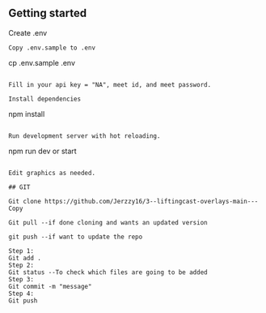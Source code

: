 ## Getting started
Create .env

```
Copy .env.sample to .env

```
cp .env.sample .env
```

Fill in your api key = "NA", meet id, and meet password.

Install dependencies

```
npm install
```

Run development server with hot reloading.

```
npm run dev or start
```

Edit graphics as needed.

## GIT

Git clone https://github.com/Jerzzy16/3--liftingcast-overlays-main---Copy

Git pull --if done cloning and wants an updated version

git push --if want to update the repo

Step 1:
Git add .
Step 2:
Git status --To check which files are going to be added
Step 3:
Git commit -m "message"
Step 4:
Git push
